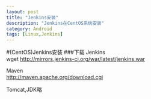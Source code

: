```yaml
---
layout: post
title: "Jenkins安装"
description: "Jenkins在CentOS系统安装"
category: Android
tags: [Linux,Jenkins]
---
```

#(CentOS)Jenkins安装
###下载
Jenkins		
wget http://mirrors.jenkins-ci.org/war/latest/jenkins.war

Maven		
http://maven.apache.org/download.cgi

Tomcat,JDK略

